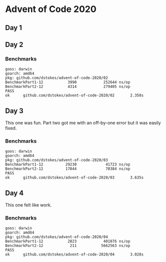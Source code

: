 # Advent of Code 2020

Day 1
-----

Day 2
-----

### Benchmarks

```
goos: darwin
goarch: amd64
pkg: github.com/dstokes/advent-of-code-2020/02
BenchmarkPart1-12           3990            252644 ns/op
BenchmarkPart2-12           4314            279405 ns/op
PASS
ok      github.com/dstokes/advent-of-code-2020/02       2.358s
```

Day 3
-----

This one was fun. Part two got me with an off-by-one error but it was
easily fixed.

### Benchmarks

```
goos: darwin
goarch: amd64
pkg: github.com/dstokes/advent-of-code-2020/03
BenchmarkPart1-12          29230             41723 ns/op
BenchmarkPart2-12          17044             70384 ns/op
PASS
ok      github.com/dstokes/advent-of-code-2020/03       3.635s
```

Day 4
-----

This one felt like work.

### Benchmarks

```
goos: darwin
goarch: amd64
pkg: github.com/dstokes/advent-of-code-2020/04
BenchmarkPart1-12           2823            401076 ns/op
BenchmarkPart2-12            211           5662563 ns/op
PASS
ok      github.com/dstokes/advent-of-code-2020/04       3.028s
```
